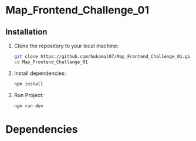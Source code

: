 # Map_Frontend_Challenge_01

## Installation

1. Clone the repository to your local machine:

   ```bash
   git clone https://github.com/Sukomal07/Map_Frontend_Challenge_01.git
   cd Map_Frontend_Challenge_01
   ```

2. Install dependencies:

   ```bash
   npm install
   ```

3. Run Project:

   ```bash
   npm run dev
   ```

# Dependencies

